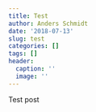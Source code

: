 ```yaml
---
title: Test
author: Anders Schmidt
date: '2018-07-13'
slug: test
categories: []
tags: []
header:
  caption: ''
  image: ''
---
```


Test post
